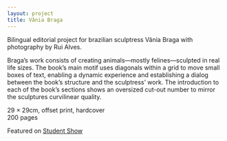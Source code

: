 ```yaml
---
layout: project
title: Vânia Braga
---
```


Bilingual editorial project for brazilian sculptress Vânia Braga with photography by Rui Alves.

Braga&rsquo;s work consists of creating animals—mostly felines—sculpted in real life sizes. The book&rsquo;s main motif uses diagonals within a grid to move small boxes of text, enabling a dynamic experience and establishing a dialog between the book&rsquo;s structure and the sculptress&rsquo; work. The introduction to each of the book&rsquo;s sections shows an oversized cut-out number to mirror the sculptures curvilinear quality.

<p class="specifications">29 × 29cm, offset print, hardcover<br>200 pages</p>
<p class="features">Featured on <a href="http://www.studentshow.com/gallery/6585255/Vania-Braga" target="_blank">Student Show</a></p>
